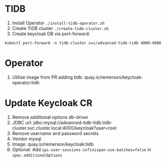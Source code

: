# TIDB

1. Install Operator `./install-tidb-operator.sh`
2. Create TiDB cluster `./create-tidb-cluster.sh`
3. Create keycloak DB via port-forward:
```
kubectl port-forward -n tidb-cluster svc/advanced-tidb-tidb 4000:4000
```

# Operator
1. Utilise image from PR adding tidb: quay.io/remerson/keycloak-operator:tidb

# Update Keycloak CR
1. Remove additional options db-driver
2. JDBC url: jdbc:mysql://advanced-tidb-tidb.tidb-cluster.svc.cluster.local:4000/keycloak?user=root
3. Remove username and password secrets
4. Vendor mysql
5. Image: quay.io/remerson/keycloak:tidb
6. Optional: Add `spi-user-sessions-infinispan-use-batches=false` in `spec.additionalOptions`
